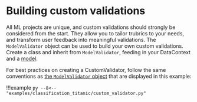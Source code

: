 # Building custom validations
All ML projects are unique, and custom validations should strongly be considered from the start. They
allow you to tailor trubrics to your needs, and transform user feedback into meaningful validations.
The `ModelValidator` object can be used to build your own custom validations. Create a class and inherit from
`ModelValidator`, feeding in your DataContext and a [model](models.md).

For best practices on creating a CustomValidator, follow the same conventions as [the `ModelValidator` object](validator_object.md) that are displayed in this example:

!!!example
    ```py
    --8<-- "examples/classification_titanic/custom_validator.py"
    ```
